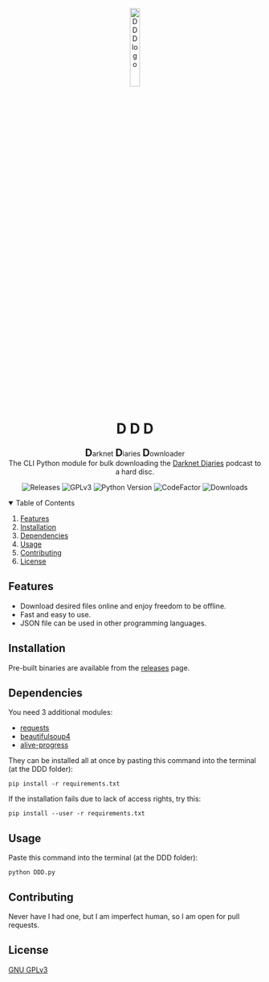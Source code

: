 <p align="center">
  <img width="20%" align="center" src="ddd/logo.ico" alt="DDD logo">
</p>
<h1 align="center">D D D </h1>

<p align="center">
    <strong style="font-size: 20px;">D</strong>arknet
    <strong style="font-size: 20px;">D</strong>iaries
    <strong style="font-size: 20px;">D</strong>ownloader
    <br>
    The CLI Python module for bulk downloading the <a href="https://darknetdiaries.com/" target="_blank">Darknet Diaries</a> podcast to a hard disc.
</p>

<p align="center">
  <a style="text-decoration:none" href="https://github.com/Psyhackological/DDD/releases">
    <img src="https://img.shields.io/github/v/release/Psyhackological/DDD?color=000000&style=flat-square" alt="Releases">
  </a>
  <a style="text-decoration:none" href="https://choosealicense.com/licenses/gpl-3.0/">
      <img src="https://img.shields.io/badge/License-GPL%20v3-FFFFFF.svg" alt="GPLv3">
  </a>
  <a style="text-decoration:none" href="https://www.python.org/downloads/release/python-379/">
    <img src="https://img.shields.io/badge/python-3.7+-blue.svg?color=FF0000&style=flat-square" alt="Python Version">
  </a>
  <a style="text-decoration:none" href="https://www.codefactor.io/repository/github/psyhackological/ddd">
    <img src="https://img.shields.io/codefactor/grade/github/Psyhackological/DDD/main?color=FFFFFF" alt="CodeFactor">
  </a>
  <a style="text-decoration:none" href="https://github.com/Psyhackological/DDD/releases">
    <img src="https://img.shields.io/github/downloads/psyhackological/ddd/total?color=000000&style=flat-square" alt="Downloads">
  </a>
</p>

<details open="open">
  <summary>Table of Contents</summary>
  <ol>
    <li><a href="#features">Features</a></li>
    <li><a href="#installation">Installation</a></li>
    <li><a href="#dependencies">Dependencies</a></li>
    <li><a href="#usage">Usage</a></li>
    <li><a href="#contributing">Contributing</a></li>
    <li><a href="#license">License</a></li>
  </ol>
</details>

##  Features
- Download desired files online and enjoy freedom to be offline.
- Fast and easy to use.
- JSON file can be used in other programming languages.

## Installation
Pre-built binaries are available from the [releases](https://github.com/Psyhackological/DDD/releases/) page.

##  Dependencies
You need 3 additional modules:
- [requests](https://pypi.org/project/requests/)
- [beautifulsoup4](https://pypi.org/project/beautifulsoup4/)
- [alive-progress](https://pypi.org/project/alive-progress/)

They can be installed all at once by pasting this command into the terminal (at the DDD folder):
```terminal
pip install -r requirements.txt
```
If the installation fails due to lack of access rights, try this:
```terminal
pip install --user -r requirements.txt
```

## Usage
Paste this command into the terminal (at the DDD folder):
```terminal
python DDD.py
```

## Contributing
Never have I had one, but I am imperfect human, so I am open for pull requests.

## License
[GNU GPLv3](https://choosealicense.com/licenses/gpl-3.0/)
